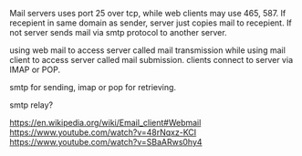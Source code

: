 Mail servers uses port 25 over tcp, while web clients may use 465, 587. If recepient in same domain as sender, server just copies mail to recepient. If not server sends mail via smtp protocol to another server.

using web mail to access server called mail transmission while
using mail client to access server called mail submission. clients connect to server via IMAP or POP.

smtp for sending, imap or pop for retrieving.

smtp relay?


https://en.wikipedia.org/wiki/Email_client#Webmail
https://www.youtube.com/watch?v=48rNqxz-KCI
https://www.youtube.com/watch?v=SBaARws0hy4

